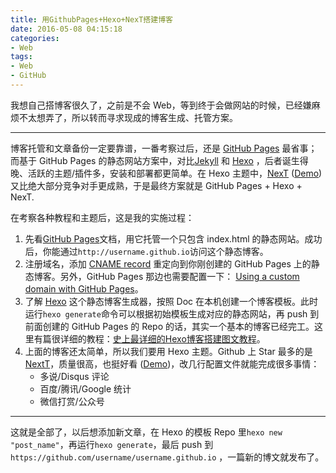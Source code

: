 ```yaml
---
title: 用GithubPages+Hexo+NexT搭建博客
date: 2016-05-08 04:15:18
categories:
- Web
tags:
- Web
- GitHub
---
```

我想自己搭博客很久了，之前是不会 Web，等到终于会做网站的时候，已经嫌麻烦不太想弄了，所以转而寻求现成的博客生成、托管方案。
<!-- more -->
***
博客托管和文章备份一定要靠谱，一番考察过后，还是 [GitHub Pages](https://pages.github.com/) 最省事；而基于 GitHub Pages 的静态网站方案中，对比[Jekyll](https://jekyllrb.com/) 和 [Hexo](https://hexo.io/docs/writing.html) ，后者诞生得晚、活跃的主题/插件多，安装和部署都更简单。在 Hexo 主题中，[NexT](http://theme-next.iissnan.com/tag-plugins.html) ([Demo](http://notes.iissnan.com/))又比绝大部分竞争对手更成熟，于是最终方案就是 GitHub Pages + Hexo + NexT. 


在考察各种教程和主题后，这是我的实施过程：

1. 先看[GitHub Pages](https://pages.github.com/)文档，用它托管一个只包含 index.html 的静态网站。成功后，你能通过`http://username.github.io`访问这个静态博客。
2. 注册域名，添加 [CNAME record](https://en.wikipedia.org/wiki/CNAME_record) 重定向到你刚创建的 GitHub Pages 上的静态博客。另外，GitHub Pages 那边也需要配置一下： [Using a custom domain with GitHub Pages](https://help.github.com/articles/using-a-custom-domain-with-github-pages/)。
3. 了解 [Hexo](https://hexo.io/docs/) 这个静态博客生成器，按照 Doc 在本机创建一个博客模板。此时运行`hexo generate`命令可以根据初始模板生成对应的静态网站，再 push 到前面创建的 GitHub Pages 的 Repo 的话，其实一个基本的博客已经完工。这里有篇很详细的教程：[史上最详细的Hexo博客搭建图文教程](https://xuanwo.org/2015/03/26/hexo-intor/)。
4. 上面的博客还太简单，所以我们要用 Hexo 主题。Github 上 Star 最多的是[NextT](http://theme-next.iissnan.com/getting-started.html)，质量很高，也挺好看 ([Demo](http://notes.iissnan.com/))，改几行配置文件就能完成很多事情：
    + 多说/Disqus 评论
    + 百度/腾讯/Google 统计
    + 微信打赏/公众号

***
这就是全部了，以后想添加新文章，在 Hexo 的模板 Repo 里`hexo new "post_name"`，再运行`hexo generate`，最后 push 到`https://github.com/username/username.github.io` ，一篇新的博文就发布了。